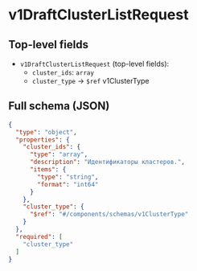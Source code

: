 # v1DraftClusterListRequest

## Top-level fields
- `v1DraftClusterListRequest` (top-level fields):
  - `cluster_ids`: `array`
  - `cluster_type` → `$ref` v1ClusterType

## Full schema (JSON)
```json
{
  "type": "object",
  "properties": {
    "cluster_ids": {
      "type": "array",
      "description": "Идентификаторы кластеров.",
      "items": {
        "type": "string",
        "format": "int64"
      }
    },
    "cluster_type": {
      "$ref": "#/components/schemas/v1ClusterType"
    }
  },
  "required": [
    "cluster_type"
  ]
}
```
